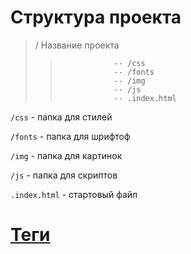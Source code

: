 # Структура проекта

>/ Название проекта 
>>                  
>>                 -- /css
>>                 -- /fonts
>>                 -- /img
>>                 -- /js
>>                 -- .index.html

`/css` - папка для стилей

`/fonts` - папка для шрифтоф

`/img` - папка для картинок

`/js` - папка для скриптов

`.index.html` - стартовый файл

# [Теги](https://github.com/SuvStreet/Totorial-Front-end/blob/main/%D0%92%D1%91%D1%80%D1%81%D1%82%D0%BA%D0%B0/%D0%A2%D0%B5%D0%B3%D0%B8/README.md "часто используемые теги в HTML")
